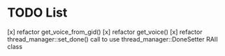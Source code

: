 # TODO List

[x] refactor get_voice_from_gid()
[x] refactor get_voice()
[x] refactor thread_manager::set_done() call to use thread_manager::DoneSetter RAII class
